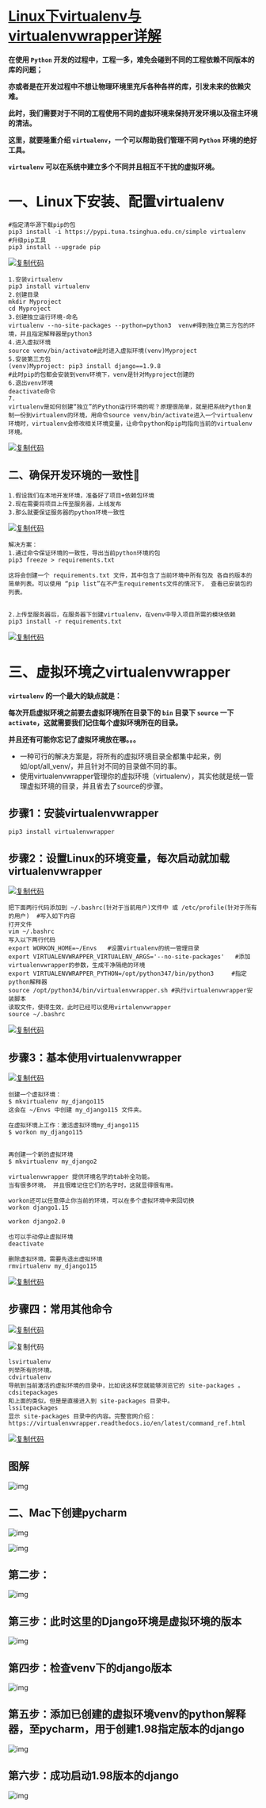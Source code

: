 # [Linux下virtualenv与virtualenvwrapper详解](https://www.cnblogs.com/fengqiang626/p/11788200.html)

**在使用 `Python` 开发的过程中，工程一多，难免会碰到不同的工程依赖不同版本的库的问题；**

**亦或者是在开发过程中不想让物理环境里充斥各种各样的库，引发未来的依赖灾难。**

**此时，我们需要对于不同的工程使用不同的虚拟环境来保持开发环境以及宿主环境的清洁。**

**这里，就要隆重介绍 `virtualenv`，一个可以帮助我们管理不同 `Python` 环境的绝好工具。**

**`virtualenv` 可以在系统中建立多个不同并且相互不干扰的虚拟环境。**

# 一、Linux下安装、配置virtualenv

```
#指定清华源下载pip的包
pip3 install -i https://pypi.tuna.tsinghua.edu.cn/simple virtualenv
#升级pip工具
pip3 install --upgrade pip
```

 

[![复制代码](https://common.cnblogs.com/images/copycode.gif)](javascript:void(0);)

```
1.安装virtualenv
pip3 install virtualenv 
2.创建目录
mkdir Myproject
cd Myproject
3.创建独立运行环境-命名
virtualenv --no-site-packages --python=python3  venv#得到独立第三方包的环境，并且指定解释器是python3
4.进入虚拟环境
source venv/bin/activate#此时进入虚拟环境(venv)Myproject
5.安装第三方包
(venv)Myproject: pip3 install django==1.9.8
#此时pip的包都会安装到venv环境下，venv是针对Myproject创建的
6.退出venv环境
deactivate命令
7.
virtualenv是如何创建“独立”的Python运行环境的呢？原理很简单，就是把系统Python复制一份到virtualenv的环境，用命令source venv/bin/activate进入一个virtualenv环境时，virtualenv会修改相关环境变量，让命令python和pip均指向当前的virtualenv环境。
```

[![复制代码](https://common.cnblogs.com/images/copycode.gif)](javascript:void(0);)

## 二、确保开发环境的一致性

```
1.假设我们在本地开发环境，准备好了项目+依赖包环境
2.现在需要将项目上传至服务器，上线发布
3.那么就要保证服务器的python环境一致性
```

[![复制代码](https://common.cnblogs.com/images/copycode.gif)](javascript:void(0);)

```
解决方案：
1.通过命令保证环境的一致性，导出当前python环境的包
pip3 freeze > requirements.txt   

这将会创建一个 requirements.txt 文件，其中包含了当前环境中所有包及 各自的版本的简单列表。可以使用 “pip list”在不产生requirements文件的情况下， 查看已安装包的列表。


2.上传至服务器后，在服务器下创建virtualenv，在venv中导入项目所需的模块依赖
pip3 install -r requirements.txt
```

[![复制代码](https://common.cnblogs.com/images/copycode.gif)](javascript:void(0);)

#  三、虚拟环境之virtualenvwrapper

**`virtualenv` 的一个最大的缺点就是：**

**每次开启虚拟环境之前要去虚拟环境所在目录下的 `bin` 目录下 `source` 一下 `activate`，这就需要我们记住每个虚拟环境所在的目录。**

**并且还有可能你忘记了虚拟环境放在哪。。。**

- 一种可行的解决方案是，将所有的虚拟环境目录全都集中起来，例如/opt/all_venv/，并且针对不同的目录做不同的事。
- 使用virtualenvwrapper管理你的虚拟环境（virtualenv），其实他就是统一管理虚拟环境的目录，并且省去了source的步骤。

## 步骤1：安装virtualenvwrapper

```
pip3 install virtualenvwrapper
```

## 步骤2：设置Linux的环境变量，每次启动就加载virtualenvwrapper

[![复制代码](https://common.cnblogs.com/images/copycode.gif)](javascript:void(0);)

```
把下面两行代码添加到 ~/.bashrc(针对于当前用户)文件中 或 /etc/profile(针对于所有的用户)  #写入如下内容 
打开文件
vim ~/.bashrc
写入以下两行代码
export WORKON_HOME=~/Envs   #设置virtualenv的统一管理目录
export VIRTUALENVWRAPPER_VIRTUALENV_ARGS='--no-site-packages'   #添加virtualenvwrapper的参数，生成干净隔绝的环境
export VIRTUALENVWRAPPER_PYTHON=/opt/python347/bin/python3     #指定python解释器
source /opt/python34/bin/virtualenvwrapper.sh #执行virtualenvwrapper安装脚本
读取文件，使得生效，此时已经可以使用virtalenvwrapper
source ~/.bashrc
```

[![复制代码](https://common.cnblogs.com/images/copycode.gif)](javascript:void(0);)

 

## 步骤3：基本使用virtualenvwrapper

[![复制代码](https://common.cnblogs.com/images/copycode.gif)](javascript:void(0);)

```
创建一个虚拟环境：
$ mkvirtualenv my_django115
这会在 ~/Envs 中创建 my_django115 文件夹。

在虚拟环境上工作：激活虚拟环境my_django115
$ workon my_django115


再创建一个新的虚拟环境
$ mkvirtualenv my_django2

virtualenvwrapper 提供环境名字的tab补全功能。
当有很多环境， 并且很难记住它们的名字时，这就显得很有用。

workon还可以任意停止你当前的环境，可以在多个虚拟环境中来回切换
workon django1.15

workon django2.0

也可以手动停止虚拟环境
deactivate

删除虚拟环境，需要先退出虚拟环境
rmvirtualenv my_django115
```

[![复制代码](https://common.cnblogs.com/images/copycode.gif)](javascript:void(0);)

## 步骤四：常用其他命令

[![复制代码](https://common.cnblogs.com/images/copycode.gif)](javascript:void(0);)

![复制代码](https://common.cnblogs.com/images/copycode.gif)

```
lsvirtualenv
列举所有的环境。
cdvirtualenv
导航到当前激活的虚拟环境的目录中，比如说这样您就能够浏览它的 site-packages 。
cdsitepackages
和上面的类似，但是是直接进入到 site-packages 目录中。
lssitepackages
显示 site-packages 目录中的内容。完整官网介绍：https://virtualenvwrapper.readthedocs.io/en/latest/command_ref.html
```

[![复制代码](https://common.cnblogs.com/images/copycode.gif)](javascript:void(0);)

## 图解

![img](https://images2018.cnblogs.com/blog/1132884/201807/1132884-20180726113018954-757644711.png)

## 二、Mac下创建pycharm

![img](https://images2018.cnblogs.com/blog/1132884/201805/1132884-20180509165253912-1953506088.png)

![img](https://images2018.cnblogs.com/blog/1132884/201805/1132884-20180514111707923-1338423208.png)

 

## 第二步：

![img](https://images2018.cnblogs.com/blog/1132884/201805/1132884-20180509165438463-1744082688.png)

## 第三步：此时这里的Django环境是虚拟环境的版本

![img](https://images2018.cnblogs.com/blog/1132884/201805/1132884-20180509165546752-145926924.png)

## 第四步：检查venv下的django版本

![img](https://images2018.cnblogs.com/blog/1132884/201805/1132884-20180509165801924-773808653.png)

## 第五步：添加已创建的虚拟环境venv的python解释器，至pycharm，用于创建1.98指定版本的django

![img](https://images2018.cnblogs.com/blog/1132884/201805/1132884-20180509171128359-1783396835.png)

## 第六步：成功启动1.98版本的django

![img](https://images2018.cnblogs.com/blog/1132884/201805/1132884-20180509171411218-1986171670.png)

 